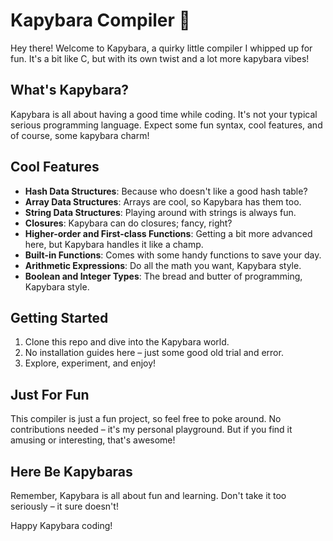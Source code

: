 # Kapybara Compiler 🐾

Hey there! Welcome to Kapybara, a quirky little compiler I whipped up for fun. It's a bit like C, but with its own twist and a lot more kapybara vibes!

## What's Kapybara?

Kapybara is all about having a good time while coding. It's not your typical serious programming language. Expect some fun syntax, cool features, and of course, some kapybara charm!

## Cool Features

- **Hash Data Structures**: Because who doesn't like a good hash table?
- **Array Data Structures**: Arrays are cool, so Kapybara has them too.
- **String Data Structures**: Playing around with strings is always fun.
- **Closures**: Kapybara can do closures; fancy, right?
- **Higher-order and First-class Functions**: Getting a bit more advanced here, but Kapybara handles it like a champ.
- **Built-in Functions**: Comes with some handy functions to save your day.
- **Arithmetic Expressions**: Do all the math you want, Kapybara style.
- **Boolean and Integer Types**: The bread and butter of programming, Kapybara style.

## Getting Started

1. Clone this repo and dive into the Kapybara world.
2. No installation guides here – just some good old trial and error.
3. Explore, experiment, and enjoy!

## Just For Fun

This compiler is just a fun project, so feel free to poke around. No contributions needed – it's my personal playground. But if you find it amusing or interesting, that's awesome! 

## Here Be Kapybaras

Remember, Kapybara is all about fun and learning. Don't take it too seriously – it sure doesn't!

Happy Kapybara coding!
